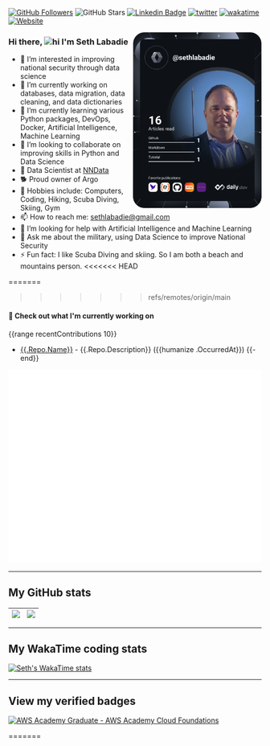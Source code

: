 [![GitHub Followers](https://img.shields.io/github/followers/sethlabadie?logo=github&style=plastic)](https://github.com/sethlabadie?tab=followers)
![GitHub Stars](https://img.shields.io/github/stars/sethlabadie?logo=github&style=plastic)
[![Linkedin Badge](https://img.shields.io/badge/-sethlabadie-0e76a8?style=flat&labelColor=0e76a8&logo=linkedin&logoColor=white)](https://www.linkedin.com/in/sethlabadie/)
[![twitter](https://img.shields.io/twitter/follow/sethlabadie?style=plastic&logo=twitter&labelColor=595959&color=595959)](https://twitter.com/sethlabadie)
[![wakatime](https://wakatime.com/badge/user/018d1a7a-3684-4fa0-a2d4-18ba89ddd697.svg)](https://wakatime.com/@018d1a7a-3684-4fa0-a2d4-18ba89ddd697)
[![Website](https://img.shields.io/website?label=sethlabadie.dev&url=https%3A%2F%2Fsethlabadie.dev)](https://sethlabadie.dev)

<div align="left">
  <a href="https://api.daily.dev/get?r=sethlabadie" target="_blank">
    <img
      width="256"
      align="right"
      src="https://github.com/sethlabadie/sethlabadie/blob/main/devcard.svg"
      alt="Seth Labadie's Dev Card"
    />
  </a>
</div>

### Hi there, <img src="https://user-images.githubusercontent.com/1303154/88677602-1635ba80-d120-11ea-84d8-d263ba5fc3c0.gif" width="28px" height="28px" alt="hi"> I'm Seth Labadie
[//]: # (🚨 My blog: [Blog Name]parens https://sethlabadie.dev parens)
- 👀 I’m interested in improving national security through data science
- 🔭 I’m currently working on databases, data migration, data cleaning, and data dictionaries
- 🌱 I’m currently learning various Python packages, DevOps, Docker, Artificial Intelligence, Machine Learning
- 👯 I’m looking to collaborate on improving skills in Python and Data Science
- 🚀 Data Scientist at [NNData](https://www.nndata.com)
- 🐕 Proud owner of Argo
  <!--- 💍 Married to Martha-->
- 🙉 Hobbies include: Computers, Coding, Hiking, Scuba Diving, Skiing, Gym
- 📫 How to reach me: sethlabadie@gmail.com
- 🤔 I’m looking for help with Artificial Intelligence and Machine Learning
- 💬 Ask me about the military, using Data Science to improve National Security
- ⚡ Fun fact: I like Scuba Diving and skiing. So I am both a beach and mountains person.
<<<<<<< HEAD

=======
>>>>>>> refs/remotes/origin/main


<!---
### Languages and Tools:

<img align="left" alt="Visual Studio Code" width="26px" src="https://cdn.jsdelivr.net/gh/devicons/devicon/icons/vscode/vscode-original.svg" style="padding-right:10px;" />
<img align="left" alt="Git" width="26px" src="https://cdn.jsdelivr.net/gh/devicons/devicon/icons/git/git-original.svg" style="padding-right:10px;" />
<img align="left" alt="GitHub" width="26px" src="https://user-images.githubusercontent.com/3369400/139447912-e0f43f33-6d9f-45f8-be46-2df5bbc91289.png" style="padding-right:10px;" />
<img align="left" alt="GitHub" width="26px" src="https://user-images.githubusercontent.com/3369400/139448065-39a229ba-4b06-434b-bc67-616e2ed80c8f.png" style="padding-right:10px;" />
<img align="left" alt="Terminal" width="26px" src="./img/terminal-light.svg" />
<img align="left" alt="Terminal" width="26px" src="./img/terminal-dark.svg" />
<img align="left" alt="MySQL" width="26px" src="https://cdn.jsdelivr.net/gh/devicons/devicon/icons/postgresql/postgresql-original.svg" style="padding-right:10px;" />
<img align="left" alt="MySQL" width="26px" src="https://cdn.jsdelivr.net/gh/devicons/devicon/icons/mysql/mysql-original.svg" style="padding-right:10px;" />
<img align="left" alt="HTML5" width="26px" src="https://cdn.jsdelivr.net/gh/devicons/devicon/icons/html5/html5-original.svg" style="padding-right:10px;" />
<img align="left" alt="CSS3" width="26px" src="https://cdn.jsdelivr.net/gh/devicons/devicon/icons/css3/css3-original.svg" style="padding-right:10px;" />
<img align="left" alt="JavaScript" width="26px" src="https://cdn.jsdelivr.net/gh/devicons/devicon/icons/javascript/javascript-original.svg" style="padding-right:10px;" />


<br />
<br />
--->


#### 👷 Check out what I'm currently working on
{{range recentContributions 10}}
- [{{.Repo.Name}}]({{.Repo.URL}}) - {{.Repo.Description}} ({{humanize .OccurredAt}})
{{- end}}




<!-- Credly badge for AWS Cloud Foundations -->
<!---
<div align="left">
  <a href="https://www.credly.com/badges/1761c0cd-c4f3-4fa7-8854-6b00479f4c46/public_url" target="_blank">
    <img
      width="150"
      height="150"
      align="right"
      src="https://github.com/sethlabadie/sethlabadie/blob/main/aws-academy-graduate-aws-academy-cloud-foundations.png"
      alt="AWS Cloud Foundations"
    />
  </a>
</div>
--->




[//]: # (https://github.com/lowlighter/metrics/blob/master/.github/readme/partials/documentation/setup/action.md)
![Metrics](/github-metrics.svg)

---
## My GitHub stats

<!-- https://github.com/anuraghazra/github-readme-stats -->
| <a href="https://github.com/anuraghazra/github-readme-stats"><img height=300 align="top" src="https://github-readme-stats.vercel.app/api/?username=sethlabadie&show_icons=true&include_all_commits=true&theme=dark&card_width=160&show=reviews,discussions_started,discussions_answered"  /></a> | <a href="https://github.com/anuraghazra/github-readme-stats"><img height=300 align="top" src="https://github-readme-stats.vercel.app/api/top-langs/?username=sethlabadie&layout=compact&theme=dark&langs_count=10&card_width=160&custom_title=Most-Used%20Languages" /></a> |
| ------------- | ------------- |


---
## My WakaTime coding stats


[//]: # (from https://github.com/anuraghazra/github-readme-stats)
[![Seth's WakaTime stats](https://github-readme-stats.vercel.app/api/wakatime?username=sethlabadie&layout=compact&theme=dark&hide=Other,INI,Smarty)](https://github.com/anuraghazra/github-readme-stats)


<!---
---
## Top Repositories

| <a href="https://github.com/anuraghazra/github-readme-stats"><img height=100 align="top" src="https://github-readme-stats.vercel.app/api/pin/?username=sethlabadie&repo=sethlabadie&layout=compact&theme=dark" /></a> | <a href="https://github.com/anuraghazra/github-readme-stats"><img height=100 align="top" src="https://github-readme-stats.vercel.app/api/pin/?username=sethlabadie&repo=sethlabadie.github.io&layout=compact&theme=dark" /></a> | <a href="https://github.com/anuraghazra/github-readme-stats"><img height=100 align="top" src="https://github-readme-stats.vercel.app/api/pin/?username=sethlabadie&repo=Setup&layout=compact&theme=dark" /></a>
| ------------- | ------------- | ------------- |
--->


[//]: # (https://github.com/lowlighter/metrics/blob/master/source/plugins/wakatime/README.md)


---
## View my verified badges
<!--START_SECTION:badges-->
[![AWS Academy Graduate - AWS Academy Cloud Foundations](https://images.credly.com/size/110x110/images/73e4a58b-a8ef-41a3-a7db-9183dd269882/image.png)](http://www.credly.com/badges/1761c0cd-c4f3-4fa7-8854-6b00479f4c46 "AWS Academy Graduate - AWS Academy Cloud Foundations")
<!--END_SECTION:badges-->


<!---
[![Seth's GitHub activity graph](https://github-readme-activity-graph.vercel.app/graph?username=sethlabadie&bg_color=0d1117&color=708090&line=139ae1&point=ffffff&area=true&hide_border=true)](https://github.com/sethlabadie)

![Seth's GitHub activity graph](http://github-profile-summary-cards.vercel.app/api/cards/profile-details?username=sethlabadie&theme=transparent)

![](http://github-profile-summary-cards.vercel.app/api/cards/profile-details?username=sethlabadie&theme=default)

![](http://github-profile-summary-cards.vercel.app/api/cards/repos-per-language?username=sethlabadie&theme=default) &nbsp;&nbsp;&nbsp;  ![](http://github-profile-summary-cards.vercel.app/api/cards/most-commit-language?username=sethlabadie&theme=default)

![](http://github-profile-summary-cards.vercel.app/api/cards/stats?username=sethlabadie&theme=default)  &nbsp;&nbsp;&nbsp; ![](http://github-profile-summary-cards.vercel.app/api/cards/productive-time?username=sethlabadie&theme=default&utcOffset=8)

### Courses

| Topic                                | Start          | End           | Done  |
|--------------------------------------|----------------|---------------|-------|
| Introduction to Programming (Python) | October 2021   | December 2022 | ✅     |
| Introduction to Cloud                | January 2023   | February 2023 | ✅     |


another table example:

| Properties               | Label                  | Value                               | Required | Default                     | Description                                                                                                      |
| ------------------------ | ---------------------- | ----------------------------------- | -------- | --------------------------- | ---------------------------------------------------------------------------------------------------------------- |
| `openAiApiKey`           | OpenAI API Key         | `string`                            | `true`   | `empty`                     | Your personal OpenAI API key                                                                                     |    
| `openAiBasePath`         | OpenAI Base Path       | `string`                            | `false`  | `empty`                     | Custom API basepath                                                                                              |

--->

<!--this is an in-line comment-->
[//]: # (This is a comment.)
=======

<!--this is an in-line comment-->
[//]: # (This is a comment.)



<!---
sethlabadie/sethlabadie is a ✨ special ✨ repository because its `README.md` (this file) appears on your GitHub profile.
You can click the Preview link to take a look at your changes.
--->

